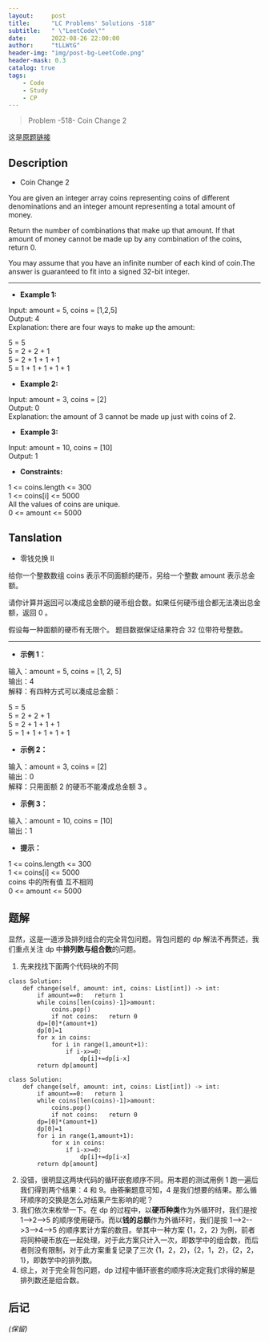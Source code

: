 ```yaml
---
layout:     post
title:      "LC Problems' Solutions -518"
subtitle:   " \"LeetCode\""
date:       2022-08-26 22:00:00
author:     "tLLWtG"
header-img: "img/post-bg-LeetCode.png"
header-mask: 0.3
catalog: true
tags:
    - Code
    - Study
    - CP
---
```


>Problem -518- Coin Change 2

这是[原题链接](https://leetcode.cn/problems/coin-change-2/)

## Description
* Coin Change 2

You are given an integer array coins representing coins of different denominations and an integer amount representing a total amount of money.

Return the number of combinations that make up that amount. If that amount of money cannot be made up by any combination of the coins, return 0.

You may assume that you have an infinite number of each kind of coin.The answer is guaranteed to fit into a signed 32-bit integer.

---

* **Example 1:**

Input: amount = 5, coins = [1,2,5]  
Output: 4  
Explanation: there are four ways to make up the amount:

5 = 5  
5 = 2 + 2 + 1  
5 = 2 + 1 + 1 + 1  
5 = 1 + 1 + 1 + 1 + 1

* **Example 2:**

Input: amount = 3, coins = [2]  
Output: 0  
Explanation: the amount of 3 cannot be made up just with coins of 2.
* **Example 3:**

Input: amount = 10, coins = [10]  
Output: 1
 

* **Constraints:**

1 <= coins.length <= 300  
1 <= coins[i] <= 5000  
All the values of coins are unique.  
0 <= amount <= 5000

## Tanslation
* 零钱兑换 II

给你一个整数数组 coins 表示不同面额的硬币，另给一个整数 amount 表示总金额。

请你计算并返回可以凑成总金额的硬币组合数。如果任何硬币组合都无法凑出总金额，返回 0 。

假设每一种面额的硬币有无限个。 题目数据保证结果符合 32 位带符号整数。

---

* **示例 1：**

输入：amount = 5, coins = [1, 2, 5]  
输出：4  
解释：有四种方式可以凑成总金额：

5 = 5  
5 = 2 + 2 + 1  
5 = 2 + 1 + 1 + 1  
5 = 1 + 1 + 1 + 1 + 1

* **示例 2：**

输入：amount = 3, coins = [2]  
输出：0  
解释：只用面额 2 的硬币不能凑成总金额 3 。

* **示例 3：**

输入：amount = 10, coins = [10]  
输出：1
 

* **提示：**

1 <= coins.length <= 300  
1 <= coins[i] <= 5000  
coins 中的所有值 互不相同  
0 <= amount <= 5000

## 题解

显然，这是一道涉及排列组合的完全背包问题。背包问题的 dp 解法不再赘述，我们重点关注 dp 中**排列数与组合数**的问题。

1. 先来找找下面两个代码块的不同
```
class Solution:
    def change(self, amount: int, coins: List[int]) -> int:
        if amount==0:   return 1
        while coins[len(coins)-1]>amount:
            coins.pop()
            if not coins:   return 0
        dp=[0]*(amount+1)
        dp[0]=1
        for x in coins:
            for i in range(1,amount+1):
                if i-x>=0:
                    dp[i]+=dp[i-x]
        return dp[amount]
```
```
class Solution:
    def change(self, amount: int, coins: List[int]) -> int:
        if amount==0:   return 1
        while coins[len(coins)-1]>amount:
            coins.pop()
            if not coins:   return 0
        dp=[0]*(amount+1)
        dp[0]=1
        for i in range(1,amount+1):
            for x in coins:
                if i-x>=0:
                    dp[i]+=dp[i-x]
        return dp[amount]
```
2. 没错，很明显这两块代码的循环嵌套顺序不同。用本题的测试用例 1 跑一遍后我们得到两个结果：4 和 9。由~~答案~~题意可知，4 是我们想要的结果。那么循环顺序的交换是怎么对结果产生影响的呢？
3. 我们依次来枚举一下。在 dp 的过程中，以**硬币种类**作为外循环时，我们是按 1-->2-->5 的顺序使用硬币。而以**钱的总额**作为外循环时，我们是按 1-->2-->3-->4-->5 的顺序累计方案的数目。举其中一种方案 {1，2，2} 为例，前者将同种硬币放在一起处理，对于此方案只计入一次，即数学中的组合数，而后者则没有限制，对于此方案重复记录了三次 {1，2，2}，{2，1，2}，{2，2，1}，即数学中的排列数。
4. 综上，对于完全背包问题，dp 过程中循环嵌套的顺序将决定我们求得的解是排列数还是组合数。

## 后记

*(保留)*


<!-- *———      __ 后记于 __* -->
